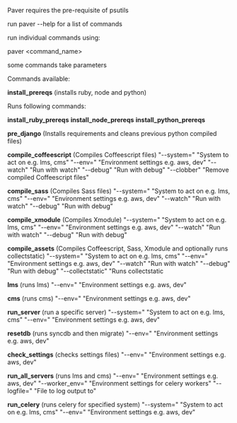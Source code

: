 Paver requires the pre-requisite of psutils

run paver --help for a list of commands

run individual commands using:

paver <command_name>

some commands take parameters


Commands available:

**install_prereqs** (installs ruby, node and python)

Runs following commands:

**install_ruby_prereqs**
**install_node_prereqs**
**install_python_prereqs**

**pre_django**  (Installs requirements and cleans previous python compiled files)

**compile_coffeescript** (Compiles Coffeescript files)
    "--system=" "System to act on e.g. lms, cms"
    "--env=" "Environment settings e.g. aws, dev"
    "--watch" "Run with watch"
    "--debug" "Run with debug"
    "--clobber" "Remove compiled Coffeescript files"

**compile_sass** (Compiles Sass files)
    "--system=" "System to act on e.g. lms, cms"
    "--env=" "Environment settings e.g. aws, dev"
    "--watch" "Run with watch"
    "--debug" "Run with debug"

**compile_xmodule** (Compiles Xmodule)
    "--system=" "System to act on e.g. lms, cms"
    "--env=" "Environment settings e.g. aws, dev"
    "--watch" "Run with watch"
    "--debug" "Run with debug"

**compile_assets** (Compiles Coffeescript, Sass, Xmodule and optionally runs collectstatic)
    "--system=" "System to act on e.g. lms, cms"
    "--env=" "Environment settings e.g. aws, dev"
    "--watch" "Run with watch"
    "--debug" "Run with debug"
    "--collectstatic" "Runs collectstatic

**lms** (runs lms)
    "--env=" "Environment settings e.g. aws, dev"

**cms** (runs cms)
    "--env=" "Environment settings e.g. aws, dev"

**run_server** (run a specific server)
    "--system=" "System to act on e.g. lms, cms"
    "--env=" "Environment settings e.g. aws, dev"

**resetdb** (runs syncdb and then migrate)
    "--env=" "Environment settings e.g. aws, dev"

**check_settings** (checks settings files)
    "--env=" "Environment settings e.g. aws, dev"

**run_all_servers** (runs lms and cms)
    "--env=" "Environment settings e.g. aws, dev"
    "--worker_env=" "Environment settings for celery workers"
    "--logfile=" "File to log output to"

**run_celery** (runs celery for specified system)
    "--system=" "System to act on e.g. lms, cms"
    "--env=" "Environment settings e.g. aws, dev"
